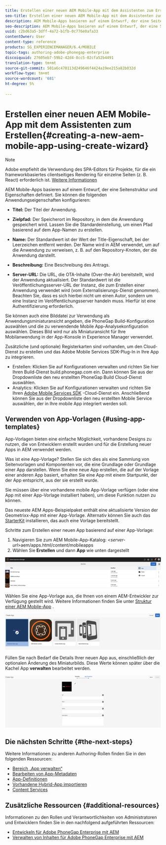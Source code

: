 ```yaml
---
title: Erstellen einer neuen AEM Mobile-App mit dem Assistenten zum Erstellen
seo-title: Erstellen einer neuen AEM Mobile-App mit dem Assistenten zum Erstellen
description: AEM Mobile-Apps basieren auf einem Entwurf, der eine Seitenstruktur und Eigenschaften definiert. Auf dieser Seite erfahren Sie, wie Sie eine neue App erstellen, die auf einer App-Vorlage basiert.
seo-description: AEM Mobile-Apps basieren auf einem Entwurf, der eine Seitenstruktur und Eigenschaften definiert. Auf dieser Seite erfahren Sie, wie Sie eine neue App erstellen, die auf einer App-Vorlage basiert.
uuid: c2bd63a5-3dff-4a72-b1fb-0c776e0afa33
contentOwner: User
content-type: reference
products: SG_EXPERIENCEMANAGER/6.4/MOBILE
topic-tags: authoring-adobe-phonegap-enterprise
discoiquuid: 27605eb7-59b2-42d4-8cc5-02cfa52b4491
translation-type: tm+mt
source-git-commit: 501a6c470113d249646f4424a19ee215a82b032d
workflow-type: tm+mt
source-wordcount: '681'
ht-degree: 5%

---
```



# Erstellen einer neuen AEM Mobile-App mit dem Assistenten zum Erstellen{#creating-a-new-aem-mobile-app-using-create-wizard}

>[!NOTE]
>
>Adobe empfiehlt die Verwendung des SPA-Editors für Projekte, für die ein frameworkbasiertes clientseitiges Rendering für einzelne Seiten (z. B. React) erforderlich ist. [Weitere Informationen](/help/sites-developing/spa-overview.md)

AEM Mobile-Apps basieren auf einem Entwurf, der eine Seitenstruktur und Eigenschaften definiert. Sie können die folgenden Anwendungseigenschaften konfigurieren:

* **Titel:** Der Titel der Anwendung.
* **Zielpfad:** Der Speicherort im Repository, in dem die Anwendung gespeichert wird. Lassen Sie die Standardeinstellung, um einen Pfad basierend auf dem App-Namen zu erstellen.

* **Name:** Der Standardwert ist der Wert der Title-Eigenschaft, bei der Leerzeichen entfernt werden. Der Name wird in AEM verwendet, um auf die Anwendung zu verweisen, z. B. auf den Repository-Knoten, der die Anwendung darstellt.
* **Beschreibung:** Eine Beschreibung des Antrags.
* **Server-URL:** Die URL, die OTA-Inhalte (Over-the-Air) bereitstellt, wird der Anwendung aktualisiert. Der Standardwert ist die Veröffentlichungsserver-URL der Instanz, die zum Erstellen einer Anwendung verwendet wird (vom Externalisierungs-Dienst genommen). Beachten Sie, dass es sich hierbei nicht um einen Autor, sondern um eine Instanz im Veröffentlichungsserver handeln muss. Hierfür ist eine Authentifizierung erforderlich.

Sie können auch eine Bilddatei zur Verwendung als Anwendungsminiaturansicht angeben, die PhoneGap Build-Konfiguration auswählen und die zu verwendende Mobile App-Analysekonfiguration auswählen. Dieses Bild wird nur als Miniaturansicht für Ihre Mobilanwendung in der App-Konsole in Experience Manager verwendet.

Zusätzliche (und optionale) Registerkarten sind vorhanden, um den Cloud-Dienst zu erstellen und das Adobe Mobile Services SDK-Plug-In in Ihre App zu integrieren.

* Erstellen: Klicken Sie auf Konfigurationen verwalten und richten Sie hier Ihren Build-Dienst build.phonegap.com ein. Dann können Sie aus der Dropdownliste den neu erstellten PhoneGap Build Cloud-Dienst auswählen.
* Analytics: Klicken Sie auf Konfigurationen verwalten und richten Sie Ihren [Adobe Mobile Services SDK](https://docs.adobe.com/content/help/en/mobile-services/using/manage-app-settings-ug/configuring-app/download-sdk.html) -Cloud-Dienst ein. Anschließend können Sie aus der Dropdownliste den neu erstellten Mobile Service auswählen, der in Ihre mobile App integriert werden soll.

## Verwenden von App-Vorlagen {#using-app-templates}

App-Vorlagen bieten eine einfache Möglichkeit, vorhandene Designs zu nutzen, die von Entwicklern erstellt wurden und für die Erstellung neuer Apps in AEM verwendet werden.

Was ist eine App-Vorlage? Stellen Sie sich dies als eine Sammlung von Seitenvorlagen und Komponenten vor, die eine Grundlage oder Grundlage einer App darstellen.
Wenn Sie eine neue App erstellen, die auf der Vorlage einer anderen App basiert, erhalten Sie eine App mit einem Startpunkt, der der App entspricht, aus der sie erstellt wurde.

Sie müssen über eine vorhandene mobile App-Vorlage verfügen (oder eine App mit einer App-Vorlage installiert haben), um diese Funktion nutzen zu können.

Das neueste AEM Apps-Beispielpaket enthält eine aktualisierte Version der Geometrixx-App mit einer App-Vorlage. Alternativ können Sie auch das [StarterKit](https://github.com/Adobe-Marketing-Cloud-Apps/aem-phonegap-starter-kit) installieren, das auch eine Vorlage bereitstellt.

Schritte zum Erstellen einer neuen App basierend auf einer App-Vorlage:

1. Navigieren Sie zum AEM Mobile-App-Katalog: &lt;*server-url*>aem/apps.html/content/mobileapps
1. Wählen Sie **Erstellen** und dann **App** wie unten dargestellt

![chlimage_1-158](assets/chlimage_1-158.png)

Wählen Sie eine App-Vorlage aus, die Ihnen von einem AEM-Entwickler zur Verfügung gestellt wird. Weitere Informationen finden Sie unter [Struktur einer AEM Mobile-App](/help/mobile/phonegap-structure-an-app.md) .

![chlimage_1-159](assets/chlimage_1-159.png)

Füllen Sie nach Bedarf die Details Ihrer neuen App aus, einschließlich der optionalen Änderung des Miniaturbilds. Diese Werte können später über die Kachel App **verwalten** bearbeitet werden.

![chlimage_1-160](assets/chlimage_1-160.png)

## Die nächsten Schritte {#the-next-steps}

Weitere Informationen zu anderen Authoring-Rollen finden Sie in den folgenden Ressourcen:

* [Bereich „App verwalten“](/help/mobile/phonegap-app-details-tile.md)
* [Bearbeiten von App-Metadaten](/help/mobile/phonegap-editmetadata.md)
* [App-Definitionen](/help/mobile/phonegap-app-definitions.md)
* [Vorhandene Hybrid-App importieren](/help/mobile/phonegap-adding-content-to-imported-app.md)
* [Content Services](/help/mobile/develop-content-as-a-service.md)

## Zusätzliche Ressourcen {#additional-resources}

Informationen zu den Rollen und Verantwortlichkeiten von Administratoren und Entwicklern finden Sie in den nachfolgend aufgeführten Ressourcen:

* [Entwickeln für Adobe PhoneGap Enterprise mit AEM](/help/mobile/developing-in-phonegap.md)
* [Verwalten von Inhalten für Adobe PhoneGap Enterprise mit AEM](/help/mobile/administer-phonegap.md)
